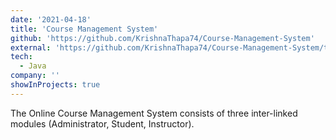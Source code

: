 ```yaml
---
date: '2021-04-18'
title: 'Course Management System'
github: 'https://github.com/KrishnaThapa74/Course-Management-System'
external: 'https://github.com/KrishnaThapa74/Course-Management-System/tree/master/src'
tech:
  - Java
company: ''
showInProjects: true
---
```


The Online Course Management System consists of three inter-linked modules (Administrator, Student, Instructor).

